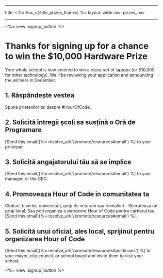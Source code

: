 * * *

title: <%= hoc_s(:title_prizes_thanks) %> layout: wide nav: prizes_nav

* * *

<%= view :signup_button %>

# Thanks for signing up for a chance to win the $10,000 Hardware Prize

Your whole school is now entered to win a class-set of laptops (or $10,000 for other technology). We'll be reviewing your application and announcing the winners in December.

## 1. Răspândește vestea

Spune prietenilor tai despre #HourOfCode.

## 2. Solicită întregii şcoli sa susțină o Oră de Programare

[Send this email](%= resolve_url('/promote/resources#email') %) to your principal.

## 3. Solicită angajatorului tău să se implice

[Send this email](%= resolve_url('/promote/resources#email') %) to your manager, or the CEO.

## 4. Promoveaza Hour of Code in comunitatea ta

Cluburi, biserici, universitati, grup de veterani sau reintalniri - Recruteaza un grup local. Sau poti organiza o petrecere Hour of Code pentru cartierul tau. [Send this email](%= resolve_url('/promote/resources#email') %).

## 5. Solicită unui oficial, ales local, sprijinul pentru organizarea Hour of Code

[Send this email](%= resolve_url('/promote/resources#politicians') %) to your mayor, city council, or school board and invite them to visit your school.

<%= view :signup_button %>